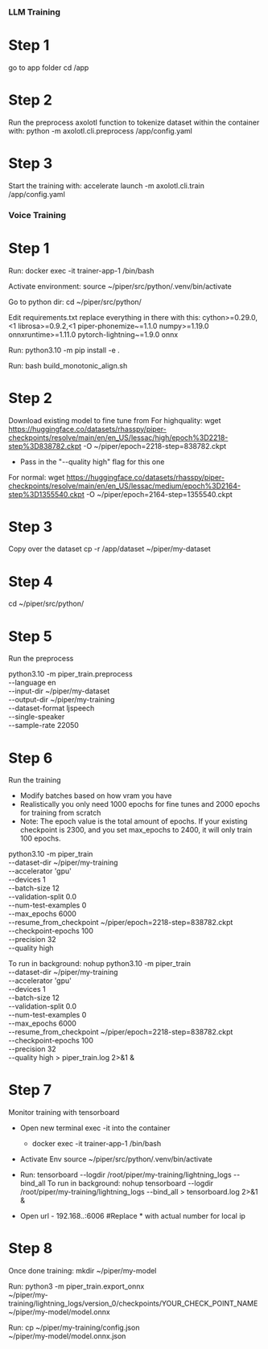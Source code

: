 ### LLM Training
# Step 1
go to app folder
cd /app

# Step 2

Run the preprocess axolotl function to tokenize dataset within the container with: 
python -m axolotl.cli.preprocess /app/config.yaml

# Step 3

Start the training with: 
accelerate launch -m axolotl.cli.train /app/config.yaml


### Voice Training
# Step 1
Run:  docker exec -it trainer-app-1 /bin/bash

Activate environment:
source ~/piper/src/python/.venv/bin/activate

Go to python dir:
cd ~/piper/src/python/

Edit requirements.txt replace everything in there with this:
cython>=0.29.0,<1
librosa>=0.9.2,<1
piper-phonemize~=1.1.0
numpy>=1.19.0
onnxruntime>=1.11.0
pytorch-lightning~=1.9.0
onnx

Run:
python3.10 -m pip install -e .

Run:
bash build_monotonic_align.sh

# Step 2
Download existing model to fine tune from
For highquality:
wget https://huggingface.co/datasets/rhasspy/piper-checkpoints/resolve/main/en/en_US/lessac/high/epoch%3D2218-step%3D838782.ckpt -O ~/piper/epoch=2218-step=838782.ckpt
* Pass in the "--quality high" flag for this one

For normal:
wget https://huggingface.co/datasets/rhasspy/piper-checkpoints/resolve/main/en/en_US/lessac/medium/epoch%3D2164-step%3D1355540.ckpt -O ~/piper/epoch=2164-step=1355540.ckpt

# Step 3
Copy over the dataset
cp -r /app/dataset ~/piper/my-dataset

# Step 4
cd ~/piper/src/python/

# Step 5
Run the preprocess

python3.10 -m piper_train.preprocess \
  --language en \
  --input-dir ~/piper/my-dataset \
  --output-dir ~/piper/my-training \
  --dataset-format ljspeech \
  --single-speaker \
  --sample-rate 22050

# Step 6
Run the training

* Modify batches based on how vram you have
* Realistically you only need 1000 epochs for fine tunes and 2000 epochs for training from scratch
* Note: The epoch value is the total amount of epochs. If your existing checkpoint is 2300, and you set max_epochs to 2400, it will only train 100 epochs.

python3.10 -m piper_train \
    --dataset-dir ~/piper/my-training \
    --accelerator 'gpu' \
    --devices 1 \
    --batch-size 12 \
    --validation-split 0.0 \
    --num-test-examples 0 \
    --max_epochs 6000 \
    --resume_from_checkpoint ~/piper/epoch=2218-step=838782.ckpt \
    --checkpoint-epochs 100 \
    --precision 32 \
    --quality high

To run in background:
nohup python3.10 -m piper_train \
    --dataset-dir ~/piper/my-training \
    --accelerator 'gpu' \
    --devices 1 \
    --batch-size 12 \
    --validation-split 0.0 \
    --num-test-examples 0 \
    --max_epochs 6000 \
    --resume_from_checkpoint ~/piper/epoch=2218-step=838782.ckpt \
    --checkpoint-epochs 100 \
    --precision 32 \
    --quality high > piper_train.log 2>&1 &

# Step 7
Monitor training with tensorboard

* Open new terminal exec -it into the container
    *  docker exec -it trainer-app-1 /bin/bash

* Activate Env
source ~/piper/src/python/.venv/bin/activate

* Run: tensorboard --logdir /root/piper/my-training/lightning_logs --bind_all
To run in background: nohup tensorboard --logdir /root/piper/my-training/lightning_logs --bind_all > tensorboard.log 2>&1 &

* Open url - 192.168.*.*:6006  #Replace * with actual number for local ip

# Step 8
Once done training:
mkdir ~/piper/my-model

Run:
python3 -m piper_train.export_onnx \
    ~/piper/my-training/lightning_logs/version_0/checkpoints/YOUR_CHECK_POINT_NAME \
    ~/piper/my-model/model.onnx

Run:
cp ~/piper/my-training/config.json \
   ~/piper/my-model/model.onnx.json